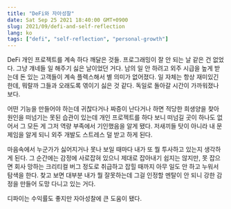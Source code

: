 ```yaml
---
title: "DeFi와 자아성찰"
date: Sat Sep 25 2021 18:40:00 GMT+0900
slug: 2021/09/defi-and-self-reflection
lang: ko
tags: ["defi", "self-reflection", "personal-growth"]
---
```


DeFi 개인 프로젝트를 계속 하다 깨달은 것들. 프로그래밍이 잘 안 되는 날 같은 건 없었다. 그냥 걔네들 일 해주기 싫은 날이었던 거다. 남의 일 안 하려고 외주 시급을 높게 받는데 돈 있는 고객들이 계속 플렉스해서 별 의미가 없어졌다. 일 자체는 항상 재미있긴 한데, 뭐랄까 그들과 오래도록 엮이기 싫은 것 같다. 독일로 돌아갈 시간이 가까워졌나 보다.

어떤 기능을 만들어야 하는데 귀찮다거나 짜증이 난다거나 하면 적당한 희생양을 찾아 원인을 떠넘기는 못된 습관이 있는데 개인 프로젝트를 하다 보니 떠넘길 곳이 하나도 없어서 그 모든 게 그저 역량 부족에서 기인했음을 알게 됐다. 저새끼들 탓이 아니라 내 문제임을 알게 되니 외주 개발도 스트레스 덜 받고 하게 된다.

마음속에서 누군가가 싫어지거나 못나 보일 때마다 내가 또 뭘 투사하고 있는지 생각하게 된다. 그 순간에는 감정에 사로잡혀 있으니 제대로 잡아내기 쉽지는 않지만, 못 잡으면 회사 망하는 크리티컬 버그 정도로 취급하고 잡힐 때까지 아무 일도 안 하고 누워서 탐색을 한다. 찾고 보면 대부분 내가 뭘 잘못하는데 그걸 인정할 멘탈이 안 되니 강한 감정을 만들어 도망 다니고 있는 거다.

디파이는 수익률도 좋지만 자아성찰에 큰 도움이 됐다.
